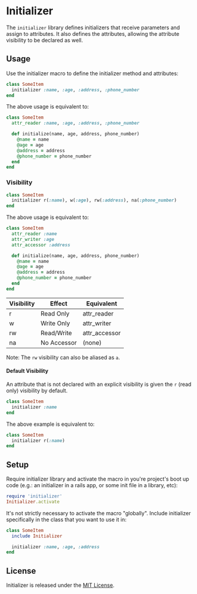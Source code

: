 # Initializer

The `initializer` library defines initializers that receive parameters and assign to attributes. It also defines the attributes, allowing the attribute visibility to be declared as well.

## Usage

Use the initializer macro to define the initializer method and attributes:

```ruby
class SomeItem
  initializer :name, :age, :address, :phone_number
end
```

The above usage is equivalent to:

```ruby
class SomeItem
  attr_reader :name, :age, :address, :phone_number

  def initialize(name, age, address, phone_number)
    @name = name
    @age = age
    @address = address
    @phone_number = phone_number
  end
end
```

### Visibility

```ruby
class SomeItem
  initializer r(:name), w(:age), rw(:address), na(:phone_number)
end
```

The above usage is equivalent to:

```ruby
class SomeItem
  attr_reader :name
  attr_writer :age
  attr_accessor :address

  def initialize(name, age, address, phone_number)
    @name = name
    @age = age
    @address = address
    @phone_number = phone_number
  end
end
```

| Visibility | Effect | Equivalent |
| --- | --- | --- |
| r | Read Only | attr_reader |
| w | Write Only | attr_writer |
| rw | Read/Write | attr_accessor |
| na | No Accessor | (none) |

Note: The `rw` visibility can also be aliased as `a`.

#### Default Visibility

An attribute that is not declared with an explicit visibility is given the `r` (read only) visibility by default.

```ruby
class SomeItem
  initializer :name
end
```

The above example is equivalent to:

```ruby
class SomeItem
  initializer r(:name)
end
```

## Setup

Require initializer library and activate the macro in you're project's boot up code (e.g.: an initializer in a rails app, or some init file in a library, etc):

```ruby
require 'initializer'
Initializer.activate
```

It's not strictly necessary to activate the macro "globally". Include initializer specifically in the class that you want to use it in:

```ruby
class SomeItem
  include Initializer

  initializer :name, :age, :address
end
```

## License

Initializer is released under the [MIT License](https://github.com/obsidian-btc/initializer/blob/master/MIT-License.txt).
